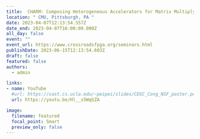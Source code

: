 ```yaml
---
title:  CHARM: Composing Heterogeneous Accelerators for Matrix Multiply on Versal ACAP Architecture
location: " CMU, Pittsburgh, PA "
date: 2023-04-07T12:13:54.557Z
date_end: 2023-04-07T16:00:00.000Z
all_day: false
event: ""
event_url: https://www.crossroadsfpga.org/seminars.html
publishDate: 2023-06-15T12:13:54.603Z
draft: false
featured: false
authors:
  - admin

links:
- name: YouTube 
  #url: https://vast.cs.ucla.edu/~peipei/slides/CDSC_Cong_NSF_poster.pdf
  url: https://youtu.be/Hl__s5WqSZA

image:
  filename: featured
  focal_point: Smart
  preview_only: false
---
```

